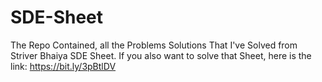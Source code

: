 # SDE-Sheet
The Repo Contained, all the Problems Solutions That I've Solved from Striver Bhaiya SDE Sheet.
If you also want to solve that Sheet, here is the link: https://bit.ly/3pBtlDV
